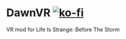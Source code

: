 # DawnVR [![ko-fi](https://ko-fi.com/img/githubbutton_sm.svg)](https://ko-fi.com/S6S244CYE)
VR mod for Life Is Strange: Before The Storm
